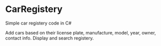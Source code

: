 # CarRegistery
Simple car registery code in C#

Add cars based on their license plate, manufacture, model, year, owner, contact info.
Display and search registery.
